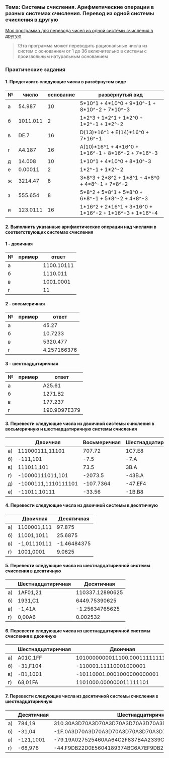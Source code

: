 ### Тема: Системы счисления. Арифметические операции в разных системах счисления. Перевод из одной системы счисления в другую

[Моя программа для перевода чисел из одной системы счисления в другую](https://github.com/Teru3301/KFU/blob/main/SiAOD/pz-01/converter-num-system.cpp)
> \Эта программа может переводить рациональные числа из систем с основанием от 1 до 36 включительно в системы с произвольным натуральным основанием

### Практические задания

#### 1. Представить следующие числа в развёрнутом виде

| № | число | основание | развёрнутый вид |
| --- | --- | --- | --- |
| а | 54.987 | 10 | 5\*10^1 + 4\*10^0 + 9\*10^-1 + 8\*10^-2 + 7\*10^-3 |
| б | 1011.011 | 2 | 1\*2^3 + 1\*2^1 + 1\*2^0 + 1\*2^-1 + 1\*2^-2 |
| в | DE.7 | 16 | D(13)\*16^1 + E(14)\*16^0 + 7\*16^-1 |
| г | A4.187 | 16 | A(10)\*16^1 + 4\*16^0 + 1\*16^-1 + 8\*16^-2 + 7\*16^-3 |
| д | 14.008 | 10 | 1\*10^1 + 4\*10^0 + 8\*10^-3 |
| е | 0.00011 | 2 | 1\*2^-1 + 1\*2^-2 |
| ж | 3214.47 | 8 | 3\*8^3 + 2\*8^2 + 1\*8^1 + 4\*8^0 + 4\*8^-1 + 7\*8^-2 |
| з | 555.654 | 8 | 5\*8^2 + 5\*8^1 + 5\*8^0 + 6\*8^-1 + 5\*8^-2 + 4\*8^-3 |
| и | 123.0111 | 16 | 1\*16^2 + 2\*16^1 + 3\*16^0 + 1\*16^-2 + 1\*16^-3 + 1\*16^-4 |

#### 2. Выполнить указанные арифметические операции над числами в соответствующих системах счисления
#### 1 - двоичная
| № | пример | ответ |
| --- | --- | --- |
| а |  | 1100.10111 |
| б |  | 1110.011 |
| в |  | 1001.0001 |
| г |  | 11 |
#### 2 - восьмеричная
| № | пример | ответ |
| --- | --- | --- |
| а |  | 45.27 |
| б |  | 10.7233 |
| в |  | 5320.477 |
| г |  | 4.257166376 |
#### 3 - шестнадцатиричная
| № | пример | ответ |
| --- | --- | --- |
| а |  | A25.61 |
| б |  | 1271.B2 |
| в |  | 177.237 |
| г |  | 190.9D97E379 |
#### 3. Перевести следующие числа из двоичной системы счисления в восьмеричную и шестнадцатиричную системы счисления
|  |Двоичная|Восьмеричная|Шестнадцатиричная|
|--|--------|------------|-----------------|
|а)|111000111,11101|707.72|1C7.E8|
|б)|-111,101|-7.5|-7.A|
|в)|111011,101|73.5|3B.A|
|г)|-10000111011,101|-2073.5|-43B.A|
|д)|-1000111,1110111101|-107.7364|-47.EF4|
|е)|-11011,10111|-33.56|-1B.B8|
#### 4. Перевести следующие числа из двоичной системы в десятичную
|  |Двоичная|Десятичная|
|--|--------|----------|
|а)|1100001,111|97.875|
|б)|11001,1011|25.6875|
|в)|-1,01110111|-1.46484375|
|г)|1001,0001|9.0625|
#### 5. Перевести следующие числа из шестнадцатиричной системы счисления в десятичную
|  |Шестнадцатиричная|Десятичная|
|--|--------|----------|
|а)|1AF01,21|110337.12890625|
|б)|1931,C1|6449.75390625|
|в)|-1,41A|-1.25634765625|
|г)|0,00A6|0.002532|
#### 6. Перевести следующие числа из шестнадцатиричной системы счисления в двоичную
|  |Шестнадцатиричная|Двоичная|
|--|-----------------|--------|
|а)|A01C,1FF|1010000000011100.000111111111|
|б)|-31,F104|-110001.11110001000001|
|в)|-B1,1001|-10110001.0001000000000001|
|г)|68,01FA|1101000.000000011111101|
#### 7. Перевести следующие числа из десятичной системы счисления в шестнадцатиричную
|  |Десятичная|Шестнадцатиричная|
|--|----------|-----------------|
|а)|784,19|310.30A3D70A3D70A3D70A3D70A3D70A3D70A3D70A3D70A3D70A3D|
|б)|-31,04|-1F.0A3D70A3D70A3D70A3D70A3D70A3D70A3D70A3D70A3D70A3D7|
|в)|-121,1001|-79.19A027525460AA64C2F837B4A2339C0EBEDFA43FE5C91D14E4|
|г)|-68,976|-44.F9DB22D0E5604189374BC6A7EF9DB22D0E5604189374BC6A7F|

